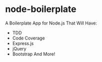 node-boilerplate
================

A Boilerplate App for Node.js That Will Have:
- TDD
- Code Coverage
- Express.js
- jQuery
- Bootstrap
And More!
